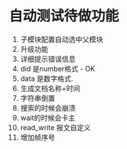 # 自动测试待做功能

1. 子模块配置自动选中父模块
2. 升级功能
3. 详细提示错误信息
4. did 是number格式 - OK
5. data 是数字格式.
6. 生成文档名称+时间
7. 字符串倒置
8. 搜索的时候会崩溃
9. wait的时候会卡主
10. read_write 报文自定义
11. 增加帧序号
